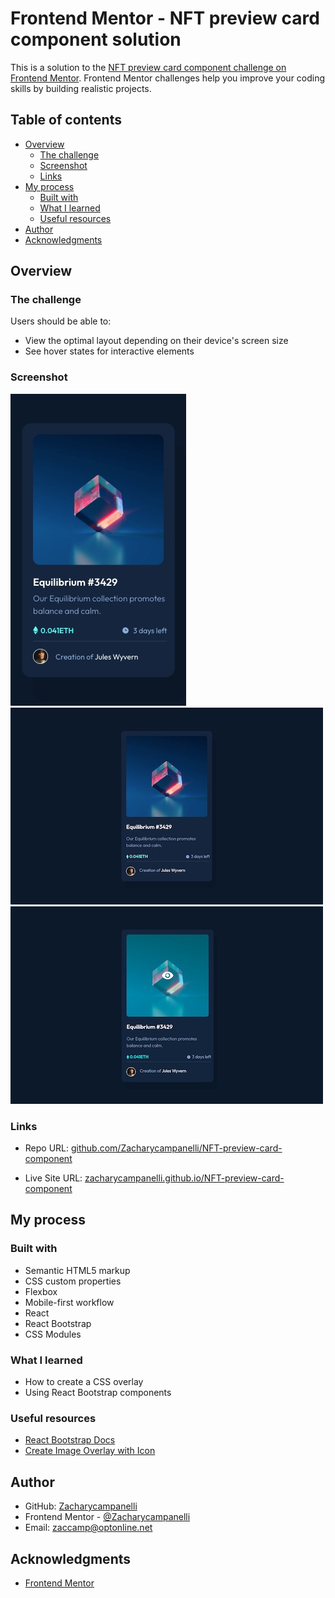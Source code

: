 # Frontend Mentor - NFT preview card component solution

This is a solution to the [NFT preview card component challenge on Frontend Mentor](https://www.frontendmentor.io/challenges/nft-preview-card-component-SbdUL_w0U). Frontend Mentor challenges help you improve your coding skills by building realistic projects. 

## Table of contents

- [Overview](#overview)
  - [The challenge](#the-challenge)
  - [Screenshot](#screenshot)
  - [Links](#links)
- [My process](#my-process)
  - [Built with](#built-with)
  - [What I learned](#what-i-learned)
  - [Useful resources](#useful-resources)
- [Author](#author)
- [Acknowledgments](#acknowledgments)

## Overview

### The challenge

Users should be able to:

- View the optimal layout depending on their device's screen size
- See hover states for interactive elements

### Screenshot

![](./src/Assets/Images/Mobile.jpeg)
![](./src/Assets/Images/Desktop.jpeg)
![](./src/Assets/Images/Desktop-Active.jpeg)

### Links

- Repo URL: [github.com/Zacharycampanelli/NFT-preview-card-component](https://github.com/Zacharycampanelli/NFT-preview-card-component)

- Live Site URL: [zacharycampanelli.github.io/NFT-preview-card-component](https://zacharycampanelli.github.io/NFT-preview-card-component/)

## My process

### Built with

- Semantic HTML5 markup
- CSS custom properties
- Flexbox
- Mobile-first workflow
- React
- React Bootstrap
- CSS Modules

### What I learned

- How to create a CSS overlay
- Using React Bootstrap components

### Useful resources

- [React Bootstrap Docs](https://react-bootstrap.github.io/)
- [Create Image Overlay with Icon](https://adaptabiz.com/how-to-create-an-image-overlay-icon-effect-on-hover/)

## Author

- GitHub: [Zacharycampanelli](https://github.com/Zacharycampanelli)  
- Frontend Mentor - [@Zacharycampanelli](https://www.frontendmentor.io/profile/Zacharycampanelli)
- Email: [zaccamp@optonline.net](mailto:zaccamp@optonline.net)

## Acknowledgments

- [Frontend Mentor](https://www.frontendmentor.io)
